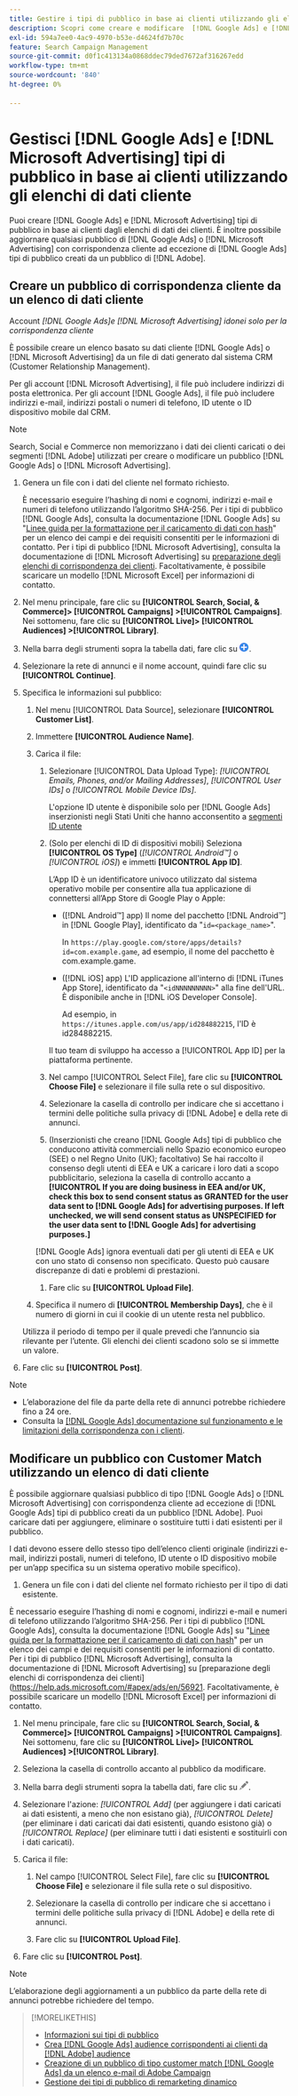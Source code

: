 ```yaml
---
title: Gestire i tipi di pubblico in base ai clienti utilizzando gli elenchi di dati dei clienti
description: Scopri come creare e modificare  [!DNL Google Ads] e [!DNL Microsoft Advertising] i tipi di pubblico in base ai clienti dagli elenchi di dati dei clienti.
exl-id: 594a7ee0-4ac9-4970-b53e-d4624fd7b70c
feature: Search Campaign Management
source-git-commit: d0f1c413134a0868ddec79ded7672af316267edd
workflow-type: tm+mt
source-wordcount: '840'
ht-degree: 0%

---
```


# Gestisci [!DNL Google Ads] e [!DNL Microsoft Advertising] tipi di pubblico in base ai clienti utilizzando gli elenchi di dati cliente

Puoi creare [!DNL Google Ads] e [!DNL Microsoft Advertising] tipi di pubblico in base ai clienti dagli elenchi di dati dei clienti. È inoltre possibile aggiornare qualsiasi pubblico di [!DNL Google Ads] o [!DNL Microsoft Advertising] con corrispondenza cliente ad eccezione di [!DNL Google Ads] tipi di pubblico creati da un pubblico di [!DNL Adobe].

## Creare un pubblico di corrispondenza cliente da un elenco di dati cliente

Account *[!DNL Google Ads]e [!DNL Microsoft Advertising] idonei solo per la corrispondenza cliente*

È possibile creare un elenco basato su dati cliente [!DNL Google Ads] o [!DNL Microsoft Advertising] da un file di dati generato dal sistema CRM (Customer Relationship Management).

Per gli account [!DNL Microsoft Advertising], il file può includere indirizzi di posta elettronica. Per gli account [!DNL Google Ads], il file può includere indirizzi e-mail, indirizzi postali o numeri di telefono, ID utente o ID dispositivo mobile dal CRM.

>[!NOTE]
>
>Search, Social e Commerce non memorizzano i dati dei clienti caricati o dei segmenti [!DNL Adobe] utilizzati per creare o modificare un pubblico [!DNL Google Ads] o [!DNL Microsoft Advertising].

1. Genera un file con i dati del cliente nel formato richiesto.

   È necessario eseguire l’hashing di nomi e cognomi, indirizzi e-mail e numeri di telefono utilizzando l’algoritmo SHA-256. <!-- Our UI says all, but GGL docs say don't hash user IDs and device IDs. --> Per i tipi di pubblico [!DNL Google Ads], consulta la documentazione [!DNL Google Ads] su &quot;[Linee guida per la formattazione per il caricamento di dati con hash](https://support.google.com/google-ads/answer/7476159)&quot; per un elenco dei campi e dei requisiti consentiti per le informazioni di contatto. Per i tipi di pubblico [!DNL Microsoft Advertising], consulta la documentazione di [!DNL Microsoft Advertising] su [preparazione degli elenchi di corrispondenza dei clienti](https://help.ads.microsoft.com/#apex/ads/en/56921). Facoltativamente, è possibile scaricare un modello [!DNL Microsoft Excel] per informazioni di contatto.

1. Nel menu principale, fare clic su **[!UICONTROL Search, Social, & Commerce]> [!UICONTROL Campaigns] >[!UICONTROL Campaigns]**. Nei sottomenu, fare clic su **[!UICONTROL Live]> [!UICONTROL Audiences] >[!UICONTROL Library]**.

1. Nella barra degli strumenti sopra la tabella dati, fare clic su ![Crea](/help/search-social-commerce/assets/add.png "Crea").

1. Selezionare la rete di annunci e il nome account, quindi fare clic su **[!UICONTROL Continue]**.

1. Specifica le informazioni sul pubblico:

   1. Nel menu [!UICONTROL Data Source], selezionare **[!UICONTROL Customer List]**.

   1. Immettere **[!UICONTROL Audience Name]**.

   1. Carica il file:

      1. Selezionare [!UICONTROL Data Upload Type]: *[!UICONTROL Emails, Phones, and/or Mailing Addresses]*, *[!UICONTROL User IDs]* o *[!UICONTROL Mobile Device IDs]*.

         L&#39;opzione ID utente è disponibile solo per [!DNL Google Ads] inserzionisti negli Stati Uniti che hanno acconsentito a [segmenti ID utente](https://support.google.com/google-ads/answer/9199250)

      1. (Solo per elenchi di ID di dispositivi mobili) Seleziona **[!UICONTROL OS Type]** (*[!UICONTROL Android™]* o *[!UICONTROL iOS]*) e immetti **[!UICONTROL App ID]**.

         L’App ID è un identificatore univoco utilizzato dal sistema operativo mobile per consentire alla tua applicazione di connettersi all’App Store di Google Play o Apple:

         * ([!DNL Android™] app) Il nome del pacchetto [!DNL Android™] in [!DNL Google Play], identificato da &quot;`id=<package_name>`&quot;.

           In `https://play.google.com/store/apps/details?id=com.example.game`, ad esempio, il nome del pacchetto è com.example.game.

         * ([!DNL iOS] app) L&#39;ID applicazione all&#39;interno di [!DNL iTunes App Store], identificato da &quot;`<idNNNNNNNNN>`&quot; alla fine dell&#39;URL. È disponibile anche in [!DNL iOS Developer Console].

           Ad esempio, in `https://itunes.apple.com/us/app/id284882215`, l&#39;ID è id284882215.

         Il tuo team di sviluppo ha accesso a [!UICONTROL App ID] per la piattaforma pertinente.

      1. Nel campo [!UICONTROL Select File], fare clic su **[!UICONTROL Choose File]** e selezionare il file sulla rete o sul dispositivo.

      1. Selezionare la casella di controllo per indicare che si accettano i termini delle politiche sulla privacy di [!DNL Adobe] e della rete di annunci.

      1. (Inserzionisti che creano [!DNL Google Ads] tipi di pubblico che conducono attività commerciali nello Spazio economico europeo (SEE) o nel Regno Unito (UK); facoltativo) Se hai raccolto il consenso degli utenti di EEA e UK a caricare i loro dati a scopo pubblicitario, seleziona la casella di controllo accanto a **[!UICONTROL If you are doing business in EEA and/or UK, check this box to send consent status as GRANTED for the user data sent to [!DNL Google Ads] for advertising purposes. If left unchecked, we will send consent status as UNSPECIFIED for the user data sent to [!DNL Google Ads] for advertising purposes.]**

      [!DNL Google Ads] ignora eventuali dati per gli utenti di EEA e UK con uno stato di consenso non specificato. Questo può causare discrepanze di dati e problemi di prestazioni.

      1. Fare clic su **[!UICONTROL Upload File]**.

   1. Specifica il numero di **[!UICONTROL Membership Days]**, che è il numero di giorni in cui il cookie di un utente resta nel pubblico.

   Utilizza il periodo di tempo per il quale prevedi che l’annuncio sia rilevante per l’utente. Gli elenchi dei clienti scadono solo se si immette un valore.

1. Fare clic su **[!UICONTROL Post]**.

>[!NOTE]
>
>* L’elaborazione del file da parte della rete di annunci potrebbe richiedere fino a 24 ore.
>* Consulta la [[!DNL Google Ads] documentazione sul funzionamento e le limitazioni della corrispondenza con i clienti](https://support.google.com/displayvideo/answer/9539301).

## Modificare un pubblico con Customer Match utilizzando un elenco di dati cliente

È possibile aggiornare qualsiasi pubblico di tipo [!DNL Google Ads] o [!DNL Microsoft Advertising] con corrispondenza cliente ad eccezione di [!DNL Google Ads] tipi di pubblico creati da un pubblico [!DNL Adobe]. Puoi caricare dati per aggiungere, eliminare o sostituire tutti i dati esistenti per il pubblico.

I dati devono essere dello stesso tipo dell’elenco clienti originale (indirizzi e-mail, indirizzi postali, numeri di telefono, ID utente o ID dispositivo mobile per un’app specifica su un sistema operativo mobile specifico).

1. Genera un file con i dati del cliente nel formato richiesto per il tipo di dati esistente.

È necessario eseguire l’hashing di nomi e cognomi, indirizzi e-mail e numeri di telefono utilizzando l’algoritmo SHA-256. <!-- Our UI says all, but GGL docs say don't hash user IDs and device IDs. --> Per i tipi di pubblico [!DNL Google Ads], consulta la documentazione [!DNL Google Ads] su &quot;[Linee guida per la formattazione per il caricamento di dati con hash](https://support.google.com/google-ads/answer/7476159)&quot; per un elenco dei campi e dei requisiti consentiti per le informazioni di contatto. Per i tipi di pubblico [!DNL Microsoft Advertising], consulta la documentazione di [!DNL Microsoft Advertising] su [preparazione degli elenchi di corrispondenza dei clienti]&#x200B;(https://help.ads.microsoft.com/#apex/ads/en/56921. Facoltativamente, è possibile scaricare un modello [!DNL Microsoft Excel] per informazioni di contatto.

1. Nel menu principale, fare clic su **[!UICONTROL Search, Social, & Commerce]> [!UICONTROL Campaigns] >[!UICONTROL Campaigns]**. Nei sottomenu, fare clic su **[!UICONTROL Live]> [!UICONTROL Audiences] >[!UICONTROL Library]**.

1. Seleziona la casella di controllo accanto al pubblico da modificare.

1. Nella barra degli strumenti sopra la tabella dati, fare clic su ![Modifica](/help/search-social-commerce/assets/edit.png).

1. Selezionare l&#39;azione: *[!UICONTROL Add]* (per aggiungere i dati caricati ai dati esistenti, a meno che non esistano già), *[!UICONTROL Delete]* (per eliminare i dati caricati dai dati esistenti, quando esistono già) o *[!UICONTROL Replace]* (per eliminare tutti i dati esistenti e sostituirli con i dati caricati).

1. Carica il file:

   1. Nel campo [!UICONTROL Select File], fare clic su **[!UICONTROL Choose File]** e selezionare il file sulla rete o sul dispositivo.

   1. Selezionare la casella di controllo per indicare che si accettano i termini delle politiche sulla privacy di [!DNL Adobe] e della rete di annunci.

   1. Fare clic su **[!UICONTROL Upload File]**.

1. Fare clic su **[!UICONTROL Post]**.

>[!NOTE]
>
>L’elaborazione degli aggiornamenti a un pubblico da parte della rete di annunci potrebbe richiedere del tempo.

>[!MORELIKETHIS]
>
>* [Informazioni sui tipi di pubblico](audience-about.md)
>* [Crea [!DNL Google Ads] audience corrispondenti ai clienti da [!DNL Adobe] audience](google-audience-from-adobe-audience.md)
>* [Creazione di un pubblico di tipo customer match [!DNL Google Ads] da un elenco e-mail di Adobe Campaign](google-audience-from-campaign-email-list.md)
>* [Gestione dei tipi di pubblico di remarketing dinamico](audience-dynamic-remarketing-manage.md)
